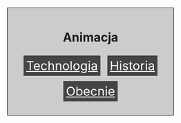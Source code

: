 
<html>
<head>
  <meta charset="utf-8">
  <title>Animacja</title>
  <style>
    body {
      background-image: url(https://github.com/HistoriaAnimacjiP/HistoriaAnimacjiP.github.io/blob/main/tablet.png);
      background-size: cover;
      background-repeat: no-repeat;
      background-position: center up; /* Dodana linia */
    }
    .container {
      width: 360px;
      margin: 30px auto;
      background-color: #ccc;
      padding: 12px;
      text-align: center;
      border: 1px solid black;
    }
    .word-box {
      display: inline-block;
      background-color: #444;
      color: white;
      padding: 6px;
      margin: 6px;
      font-size: 28.8px;
    }
    nav {
      display: flex;
      justify-content: space-around;
      margin-top: 24px;
    }
    nav a {
      text-decoration: none;
      color: white;
      font-size: 28.8px;
    }
  </style>
</head>
<body>
  <div class="container">
    <h1>Animacja</h1>
    <p>
      <a href="file:///C:/Users/user/OneDrive/Pulpit/szko%C5%82a/Nowy%20folder/Animacja/obecnie.html" class="word-box">Technologia</a>
      <a href="file:///C:/Users/user/OneDrive/Pulpit/szko%C5%82a/Nowy%20folder/Animacja/hisoria2.html" class="word-box">Historia</a>
      <a href="file:///C:/Users/user/OneDrive/Pulpit/szko%C5%82a/Nowy%20folder/Animacja/hisoria.html" class="word-box">Obecnie</a>

